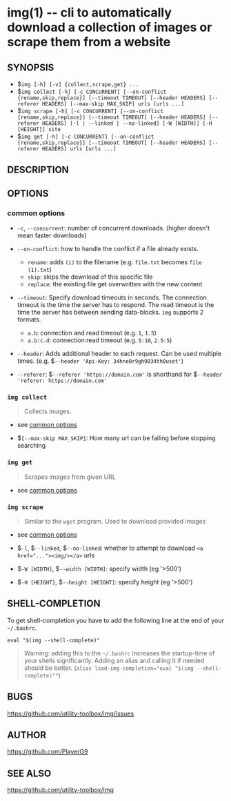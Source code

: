 img(1) -- cli to automatically download a collection of images or scrape them from a website
=============================================

## SYNOPSIS

- $`img [-h] [-v] {collect,scrape,get} ...`
- $`img collect [-h] [-c CONCURRENT] [--on-conflict {rename,skip,replace}] [--timeout TIMEOUT] [--header HEADERS] [--referer HEADERS] [--max-skip MAX_SKIP] urls [urls ...]`
- $`img scrape [-h] [-c CONCURRENT] [--on-conflict {rename,skip,replace}] [--timeout TIMEOUT] [--header HEADERS] [--referer HEADERS] [-l | --linked | --no-linked] [-W [WIDTH]] [-H [HEIGHT]] site`
- $`img get [-h] [-c CONCURRENT] [--on-conflict {rename,skip,replace}] [--timeout TIMEOUT] [--header HEADERS] [--referer HEADERS] urls [urls ...]`

## DESCRIPTION

## OPTIONS

### common options

* `-c`, `--concurrent`:
number of concurrent downloads. (higher doesn't mean faster downloads)

* `--on-conflict`:
how to handle the conflict if a file already exists.
  - `rename`: adds  `(i)` to the filename (e.g. `file.txt` becomes `file (1).txt`)
  - `skip`: skips the download of this specific file
  - `replace`: the existing file get overwritten with the new content

* `--timeout`:
Specify download timeouts in seconds.
The connection timeout is the time the server has to respond.
The read timeout is the time the server has between sending data-blocks.
`img` supports 2 formats.
  - `a.b`: connection and read timeout (e.g. `1`, `1.5`)
  - `a.b:c.d`: connection:read timeout (e.g. `5:10`, `2.5:5`)

* `--header`:
Adds additional header to each request.
Can be used multiple times.
(e.g. $`--header 'Api-Key: 34hne0r9gh9034th0uset'`)

* `--referer`:
$`--referer 'https://domain.com'` is shorthand for $`--header 'referer: https://domain.com'`

### `img collect`

> Collects images.

* see [common options](#common-options)

* $`[--max-skip MAX_SKIP]`:
How many url can be failing before stopping searching

### `img get`

> Scrapes images from given URL

* see [common options](#common-options)

### `img scrape`

> Similar to the `wget` program. Used to download provided images

* see [common options](#common-options)

* $`-l`, $`--linked`, $`--no-linked`:
whether to attempt to download `<a href="..."><img/></a>` urls

* $`-W [WIDTH]`, $`--width [WIDTH]`:
specify width (eg '>500')

* $`-H [HEIGHT]`, $`--height [HEIGHT]`:
specify height (eg '>500')

## SHELL-COMPLETION

To get shell-completion you have to add the following line at the end of your `~/.bashrc`.

```shell
eval "$(img --shell-complete)"
```

> Warning: adding this to the `~/.bashrc` increases the startup-time of your shells significantly.
> Adding an alias and calling it if needed should be better. (`alias load-img-completion="eval "$(img --shell-complete)""`)

## BUGS

https://github.com/utility-toolbox/img/issues

## AUTHOR

https://github.com/PlayerG9

## SEE ALSO

https://github.com/utility-toolbox/img
